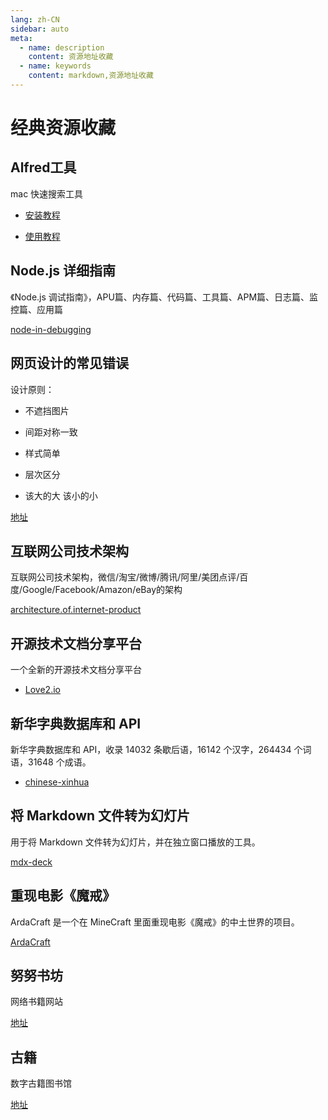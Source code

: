 ```yaml
---
lang: zh-CN
sidebar: auto
meta:
  - name: description
    content: 资源地址收藏
  - name: keywords
    content: markdown,资源地址收藏
---
```


# 经典资源收藏


## Alfred工具

mac 快速搜索工具

- [安装教程](https://www.jianshu.com/p/5b3f98b1f7b6)

- [使用教程](https://sspai.com/post/44624)


## Node.js 详细指南

《Node.js 调试指南》，APU篇、内存篇、代码篇、工具篇、APM篇、日志篇、监控篇、应用篇

[node-in-debugging](https://github.com/nswbmw/node-in-debugging)


## 网页设计的常见错误

设计原则：
    
- 不遮挡图片  

- 间距对称一致  

- 样式简单  

- 层次区分  

- 该大的大 该小的小

[地址](http://blog-en.tilda.cc/articles-website-design-mistakes)


## 互联网公司技术架构

互联网公司技术架构，微信/淘宝/微博/腾讯/阿里/美团点评/百度/Google/Facebook/Amazon/eBay的架构

[architecture.of.internet-product](https://github.com/davideuler/architecture.of.internet-product)


## 开源技术文档分享平台

一个全新的开源技术文档分享平台

- [Love2.io](https://love2.io)   


## 新华字典数据库和 API

新华字典数据库和 API，收录 14032 条歇后语，16142 个汉字，264434 个词语，31648 个成语。

- [chinese-xinhua](https://github.com/pwxcoo/chinese-xinhua)


## 将 Markdown 文件转为幻灯片

用于将 Markdown 文件转为幻灯片，并在独立窗口播放的工具。

[mdx-deck](https://github.com/jxnblk/mdx-deck)


## 重现电影《魔戒》

ArdaCraft 是一个在 MineCraft 里面重现电影《魔戒》的中土世界的项目。

[ArdaCraft](https://ardacraft.me)


## 努努书坊

网络书籍网站

[地址](http://www.kanunu8.com/)


## 古籍

数字古籍图书馆

[地址](https://shuge.org/ebook/ba-duan-jin-ce)





